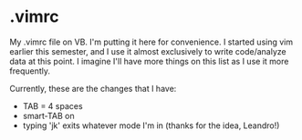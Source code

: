 # .vimrc
My .vimrc file on VB. I'm putting it here for convenience. I started using vim earlier this semester, and I use it almost exclusively to write code/analyze data at this point. I imagine I'll have more things on this list as I use it more frequently.

Currently, these are the changes that I have:
  - TAB = 4 spaces
  - smart-TAB on
  - typing 'jk' exits whatever mode I'm in (thanks for the idea, Leandro!)
